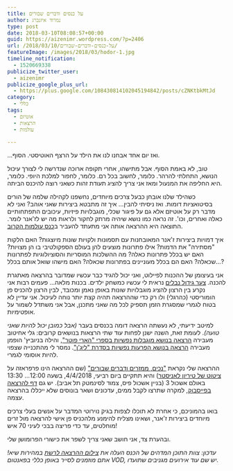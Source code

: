 ```yaml
---
title: על כנסים ודברים שבורים
author: נמרוד איזנברג
type: post
date: 2018-03-10T08:08:57+00:00
guid: https://aizenimr.wordpress.com/?p=2406
url: /2018/03/10/על-כנסים-ודברים-שבורים/
featureImage: /images/2018/03/hodor-1.jpg
timeline_notification:
  - 1520669338
publicize_twitter_user:
  - aizenimr
publicize_google_plus_url:
  - https://plus.google.com/108430814102045194842/posts/cZNKtbkMtJd
category:
  - כללי
tags:
  - אוטיזם
  - הרצאות
  - עולמות

---
```

...ואז יום אחד אבחנו לנו את הילד על הרצף האוטיסטי. הסוף.

טוב, לא באמת הסוף. אבל מתישהו, אחרי תקופה ארוכה שנדרשה לי לצורך עיכול הנושא, התחלתי להרהר. כלומר, לחשוב בכל רם. כלומר, לחפור למלכת היופי. כלומר, היא החליפה את המנעול ומאז אני צריך להציג תעודת זהות כשאני רוצה להיכנס הביתה.

כשהילד שלנו אובחן כבעל צרכים מיוחדים, נחשפנו לקהילה שלמה של הורים בסיטואציות דומות. ואז ניסיתי להבין... איך זה מתבטא ביצירות שאני אוהב? ואני לא מדבר רק על אוטיזם אלא גם על פיגור שכלי, מוגבלויות פיזיות, עיכובים התפתחותיים כאלה ואחרים, וכו'. זה נראה כמו נושא שיהיה מרתק לחקור ולראות מה יש לז'אנר לומר. התוצאה היא ההרצאה אותה אני מתעתד להעביר ב[כנס עולמות הקרוב][1].

איך דמויות ביצירות ז'אנר המאובחנות עם תסמונות ולקויות שונות מיוצגות? האם הלקות "מסתירה" את הדמות? אילו פתרונות מוצעים להן בעולם הספקולטיבי בו הן מצויות? האם יש בכלל פתרונות כאלה? מה ההשלכות המוסריות והסוציולוגיות לפתרונות שכאלה? האם הם בכלל מעוניינים בפתרונות שכאלה? האם מישהו שואל אותם בכלל...?

אני בעיצומן של ההכנות לפיילוט, ואני יכול להגיד כבר עכשיו שמדובר בהרצאה מאתגרת להכנה. [צער גידול נבלים][2] נראית לי עכשיו כמשחק ילדים. בכנות מלאה... פעמים רבות אני נקרע בין הרצון להציג מוגבלויות שונות באופן נאמן ומכובד, לבין הרצון להכניס פן הומוריסטי (כהרגלי) ולו רק כדי שההרצאה תהיה קצת יותר נוחה לעיכול. אני עדיין לא בטוח לגמרי שמסגרת הזמן תספיק לכל מה שאני מתכנן, אבל אני משתדל לשמור על אופטימיות.

למיטב ידיעתי, לא נעשתה הרצאה דומה בכנסים בעבר _(אבל כמובן יכול להיות שאני טועה)_. לעומת זאת, השנה ישנן לפחות עוד שתי הרצאות בנושאים קרובים: גלי אחיטוב מעבירה [הרצאה בנושא מוגבלות נפשיות בספרי "הארי פוטר"][3], והילה בניוביץ' הופמן מעבירה [הרצאה בנושא הפרעות נפשיות בסדרת "ליג'ן"][4]. נמסר לי מהתכנייה שצפוי להיות אוסומי לגמרי.

ההרצאה שלי נקראת ["נכים, ממזרים ודברים שבורים"][5] (שם ההרצאה הינו פרפראזה על [ציטוט של טיריון לאניסטר][6]) והיא תתקיים ב<span class="sessionmetavalue">יום רביעי, 4/4/2018, בשעה 12:00... 13:30 באולם אשכול 3 (בניין אשכול פיס, צמוד לסינמטק תל אביב). יש גם <a href="https://www.facebook.com/events/193467414583916/">דף להרצאה בפייסבוק</a>, למקרה שתרצו לקבל ממים, עדכונים ושאר בונוסים שלא ייכללו בהרצאה עצמה.</span>

בואו בהמוניכם, כי אחרת לא תוכלו לצפות בגיק נוירוטי המדבר על אנשים בעלי צרכים מיוחדים ביצירות ז'אנר, ושאינו מצליח להימנע מלהכניס פן אישי להרצאה מול זרים מוחלטים, עד כדי פריצה בבכי לעיני 70 איש!

ובהערת צד, אני חושב שאני צריך לשפר את כישורי הפרומושן שלי.

_עדכון: צוות התוכן המדהים של הכנס העלה את [צילום ההרצאה לרשת][7] במהירות שיא! אתם מוזמנים לסייר באופן כללי בפאנטום VOD, יש שם עוד אירועים מגניבים שתועדו._

 [1]: http://2018.olamot-con.org.il/
 [2]: /2016/10/31/%d7%a6%d7%a2%d7%a8-%d7%92%d7%99%d7%93%d7%95%d7%9c-%d7%a0%d7%91%d7%9c%d7%99%d7%9d-%d7%94%d7%a8%d7%a6%d7%90%d7%94/
 [3]: http://program.olamot-con.org.il/olamot2018/sessions/%D7%97%D7%92-%D7%94%D7%9E%D7%95%D7%9C%D7%93-%D7%91%D7%9E%D7%97%D7%9C%D7%A7%D7%94-%D7%94%D7%A1%D7%92%D7%95%D7%A8%D7%94
 [4]: http://program.olamot-con.org.il/olamot2018/sessions/%D7%90%D7%A0%D7%99-%D7%95%D7%90%D7%A0%D7%99-%D7%95%D7%90%D7%A0%D7%99-%D7%95%D7%90%D7%A0%D7%99-%D7%94%D7%A2%D7%95%D7%9C%D7%9D-%D7%A9%D7%9C-%D7%9C%D7%99%D7%92%D7%9F
 [5]: http://program.olamot-con.org.il/olamot2018/sessions/%D7%A0%D7%9B%D7%99%D7%9D-%D7%9E%D7%95%D7%96%D7%A8%D7%99%D7%9D-%D7%95%D7%93%D7%91%D7%A8%D7%99%D7%9D-%D7%A9%D7%91%D7%95%D7%A8%D7%99%D7%9D
 [6]: https://www.youtube.com/watch?v=NXKrzoSS8cI
 [7]: http://www.scifi.org.il/vod/video/%d7%a0%d7%9b%d7%99%d7%9d-%d7%9e%d7%95%d7%96%d7%a8%d7%99%d7%9d-%d7%95%d7%93%d7%91%d7%a8%d7%99%d7%9d-%d7%a9%d7%91%d7%95%d7%a8%d7%99%d7%9d/